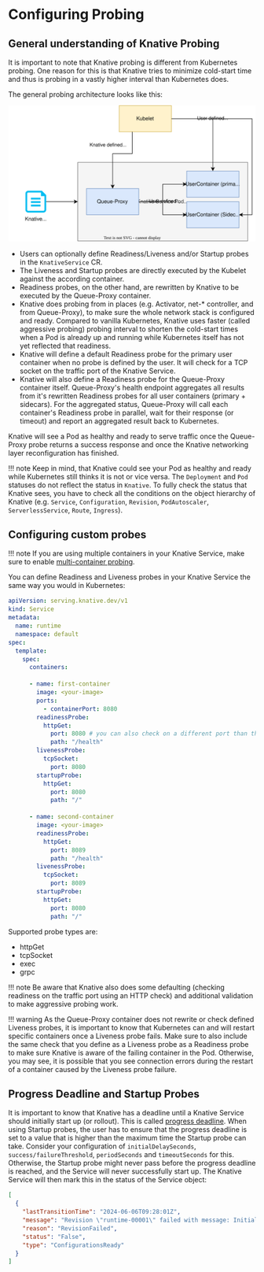 # Configuring Probing

## General understanding of Knative Probing

It is important to note that Knative probing is different from Kubernetes probing. 
One reason for this is that Knative tries to minimize cold-start time and thus is probing
in a vastly higher interval than Kubernetes does. 

The general probing architecture looks like this:

![probing-overview](./probes-overview.drawio.svg)

* Users can optionally define Readiness/Liveness and/or Startup probes in the `KnativeService` CR.
* The Liveness and Startup probes are directly executed by the Kubelet against the according container.
* Readiness probes, on the other hand, are rewritten by Knative to be executed by the Queue-Proxy container.
* Knative does probing from in places (e.g. Activator, net-* controller, and from Queue-Proxy), to make sure the whole network stack is configured and ready. Compared to vanilla Kubernetes, Knative uses faster (called aggressive probing) probing interval to shorten the cold-start times when a Pod is already up and running while Kubernetes itself has not yet reflected that readiness.
* Knative will define a default Readiness probe for the primary user container when no probe is defined by the user. It will check for a TCP socket on the traffic port of the Knative Service.
* Knative will also define a Readiness probe for the Queue-Proxy container itself. Queue-Proxy's health endpoint aggregates all results from it's rewritten Readiness probes for all user containers (primary + sidecars). For the aggregated status, Queue-Proxy will call each container's Readiness probe in parallel, wait for their response (or timeout) and report an aggregated result back to Kubernetes. 

Knative will see a Pod as healthy and ready to serve traffic once the Queue-Proxy probe returns a success response and once the Knative networking layer reconfiguration has finished.

!!! note
    Keep in mind, that Knative could see your Pod as healthy and ready while Kubernetes still thinks it is not or vice versa.
    The `Deployment` and `Pod` statuses do not reflect the status in `Knative`. To fully check the status that Knative sees, you have to check 
    all the conditions on the object hierarchy of Knative (e.g. `Service`, `Configuration`, `Revision`, `PodAutoscaler`, `ServerlessService`, `Route`, `Ingress`).


## Configuring custom probes

!!! note
    If you are using multiple containers in your Knative Service, make sure to enable [multi-container probing](../configuration/feature-flags.md#multiple-container-probing).

You can define Readiness and Liveness probes in your Knative Service the same way you would in Kubernetes:

```yaml
apiVersion: serving.knative.dev/v1
kind: Service
metadata:
  name: runtime
  namespace: default
spec:
  template:
    spec:
      containers:
        
      - name: first-container
        image: <your-image>
        ports:
          - containerPort: 8080
        readinessProbe:
          httpGet:
            port: 8080 # you can also check on a different port than the containerPort (traffic-port)
            path: "/health"
        livenessProbe:
          tcpSocket:
            port: 8080
        startupProbe:
          httpGet:
            port: 8080
            path: "/"
            
      - name: second-container
        image: <your-image>
        readinessProbe:
          httpGet:
            port: 8089
            path: "/health"
        livenessProbe:
          tcpSocket:
            port: 8089
        startupProbe:
          httpGet:
            port: 8080
            path: "/"
```

Supported probe types are:

* httpGet
* tcpSocket
* exec
* grpc


!!! note
    Be aware that Knative also does some defaulting (checking readiness on the traffic port using an HTTP check) and additional validation to make aggressive probing work.

!!! warning
    As the Queue-Proxy container does not rewrite or check defined Liveness probes, it is important to know that Kubernetes can and will restart specific containers once a Liveness probe fails. Make sure to also include the same check that you define as a Liveness probe as a Readiness probe to make sure Knative is aware of the failing container in the Pod. Otherwise, you may see, it is possible that you see connection errors during the restart of a container caused by the Liveness probe failure.

## Progress Deadline and Startup Probes

It is important to know that Knative has a deadline until a Knative Service should initially start up (or rollout). This is called [progress deadline](../configuration/deployment.md#configuring-progress-deadlines). When using Startup probes, the user has to ensure that the progress deadline is set to a value that is higher than the maximum time the Startup probe can take. Consider your configuration of `initialDelaySeconds`, `success/failureThreshold`,  `periodSeconds` and `timeoutSeconds` for this. Otherwise, the Startup probe might never pass before the progress deadline is reached, and the Service will never successfully start up. The Knative Service will then mark this in the status of the Service object:

```json
[
  {
    "lastTransitionTime": "2024-06-06T09:28:01Z",
    "message": "Revision \"runtime-00001\" failed with message: Initial scale was never achieved.",
    "reason": "RevisionFailed",
    "status": "False",
    "type": "ConfigurationsReady"
  }
]
```

